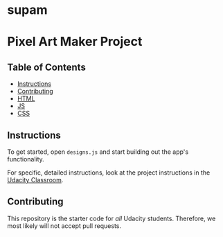 # supam
# Pixel Art Maker Project

## Table of Contents

* [Instructions](#instructions)
* [Contributing](#contributing)
* [HTML](index.html)
* [JS](designs.js)
* [CSS](styles.css)

## Instructions

To get started, open `designs.js` and start building out the app's functionality.

For specific, detailed instructions, look at the project instructions in the [Udacity Classroom](https://classroom.udacity.com/me).

## Contributing

This repository is the starter code for _all_ Udacity students. Therefore, we most likely will not accept pull requests.
